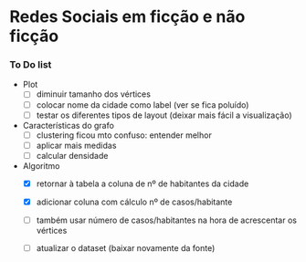 # Redes Sociais em ficção e não ficção

### To Do list
- Plot
    - [ ] diminuir tamanho dos vértices
    - [ ] colocar nome da cidade como label (ver se fica poluído)
    - [ ] testar os diferentes tipos de layout (deixar mais fácil a visualização)
- Características do grafo
    - [ ] clustering ficou mto confuso: entender melhor
    - [ ] aplicar mais medidas
    - [ ] calcular densidade
- Algoritmo
    - [x] retornar à tabela a coluna de nº de habitantes da cidade
    - [x] adicionar coluna com cálculo nº de casos/habitante
    - [ ] também usar número de casos/habitantes na hora de acrescentar os vértices
    - [ ] atualizar o dataset (baixar novamente da fonte)
    
    
